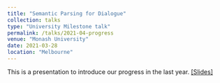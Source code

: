 ```yaml
---
title: "Semantic Parsing for Dialogue"
collection: talks
type: "University Milestone talk"
permalink: /talks/2021-04-progress
venue: "Monash University"
date: 2021-03-28
location: "Melbourne"
---
```


This is a presentation to introduce our progress in the last year. [[Slides]](https://monashuni-my.sharepoint.com/:p:/g/personal/zhuang_li_monash_edu/EdZxR47jSxRIm2zjMsSDl_MBo8CPBrNwcrLd1XAs38oR8w?e=MynHhB)
